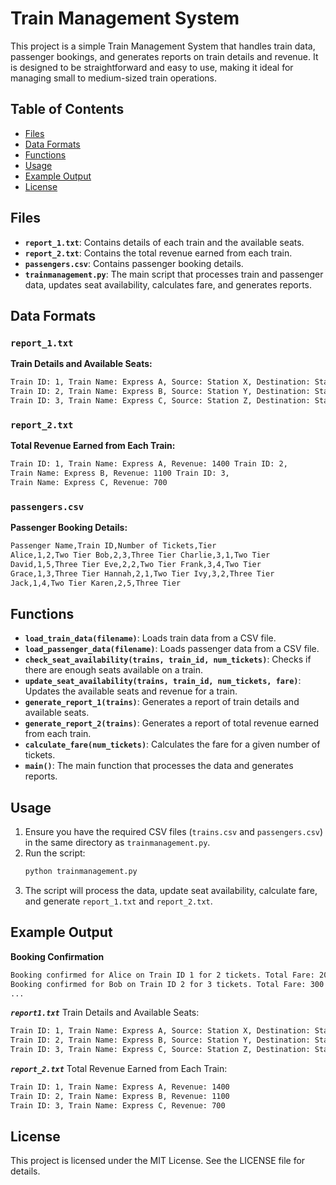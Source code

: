 # Train Management System

This project is a simple Train Management System that handles train data, passenger bookings, and generates reports on train details and revenue. It is designed to be straightforward and easy to use, making it ideal for managing small to medium-sized train operations.

## Table of Contents
- [Files](#files)
- [Data Formats](#data-formats)
- [Functions](#functions)
- [Usage](#usage)
- [Example Output](#example-output)
- [License](#license)

## Files

- **`report_1.txt`**: Contains details of each train and the available seats.
- **`report_2.txt`**: Contains the total revenue earned from each train.
- **`passengers.csv`**: Contains passenger booking details.
- **`trainmanagement.py`**: The main script that processes train and passenger data, updates seat availability, calculates fare, and generates reports.

## Data Formats

### `report_1.txt`
**Train Details and Available Seats:**
```bash
Train ID: 1, Train Name: Express A, Source: Station X, Destination: Station Y, Available Seats: 86 
Train ID: 2, Train Name: Express B, Source: Station Y, Destination: Station Z, Available Seats: 139 
Train ID: 3, Train Name: Express C, Source: Station Z, Destination: Station X, Available Seats: 193
```
### `report_2.txt`
**Total Revenue Earned from Each Train:**
```bash
Train ID: 1, Train Name: Express A, Revenue: 1400 Train ID: 2, 
Train Name: Express B, Revenue: 1100 Train ID: 3, 
Train Name: Express C, Revenue: 700
```
### `passengers.csv`
**Passenger Booking Details:**
```bash
Passenger Name,Train ID,Number of Tickets,Tier 
Alice,1,2,Two Tier Bob,2,3,Three Tier Charlie,3,1,Two Tier 
David,1,5,Three Tier Eve,2,2,Two Tier Frank,3,4,Two Tier 
Grace,1,3,Three Tier Hannah,2,1,Two Tier Ivy,3,2,Three Tier 
Jack,1,4,Two Tier Karen,2,5,Three Tier
```

## Functions

- **`load_train_data(filename)`**: Loads train data from a CSV file.
- **`load_passenger_data(filename)`**: Loads passenger data from a CSV file.
- **`check_seat_availability(trains, train_id, num_tickets)`**: Checks if there are enough seats available on a train.
- **`update_seat_availability(trains, train_id, num_tickets, fare)`**: Updates the available seats and revenue for a train.
- **`generate_report_1(trains)`**: Generates a report of train details and available seats.
- **`generate_report_2(trains)`**: Generates a report of total revenue earned from each train.
- **`calculate_fare(num_tickets)`**: Calculates the fare for a given number of tickets.
- **`main()`**: The main function that processes the data and generates reports.

## Usage

1. Ensure you have the required CSV files (`trains.csv` and `passengers.csv`) in the same directory as `trainmanagement.py`.
2. Run the script:
   ```bash
   python trainmanagement.py
   ```
3. The script will process the data, update seat availability, calculate fare, and generate `report_1.txt` and `report_2.txt`.

## Example Output

**Booking Confirmation**
```bash
Booking confirmed for Alice on Train ID 1 for 2 tickets. Total Fare: 200
Booking confirmed for Bob on Train ID 2 for 3 tickets. Total Fare: 300
...
```

***`report1.txt`***
Train Details and Available Seats:
```bash
Train ID: 1, Train Name: Express A, Source: Station X, Destination: Station Y, Available Seats: 72
Train ID: 2, Train Name: Express B, Source: Station Y, Destination: Station Z, Available Seats: 128
Train ID: 3, Train Name: Express C, Source: Station Z, Destination: Station X, Available Seats: 186
```

***`report_2.txt`***
Total Revenue Earned from Each Train:
```bash
Train ID: 1, Train Name: Express A, Revenue: 1400
Train ID: 2, Train Name: Express B, Revenue: 1100
Train ID: 3, Train Name: Express C, Revenue: 700
```


## License

This project is licensed under the MIT License. See the LICENSE file for details.
